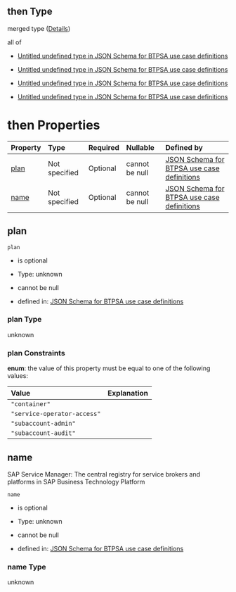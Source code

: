 ## then Type

merged type ([Details](btpsa-usecase-properties-services-items-allof-1-then-allof-113-then.md))

all of

*   [Untitled undefined type in JSON Schema for BTPSA use case definitions](btpsa-usecase-properties-services-items-allof-1-then-allof-113-then-allof-0.md "check type definition")

*   [Untitled undefined type in JSON Schema for BTPSA use case definitions](btpsa-usecase-properties-services-items-allof-1-then-allof-113-then-allof-1.md "check type definition")

*   [Untitled undefined type in JSON Schema for BTPSA use case definitions](btpsa-usecase-properties-services-items-allof-1-then-allof-113-then-allof-2.md "check type definition")

*   [Untitled undefined type in JSON Schema for BTPSA use case definitions](btpsa-usecase-properties-services-items-allof-1-then-allof-113-then-allof-3.md "check type definition")

# then Properties

| Property      | Type          | Required | Nullable       | Defined by                                                                                                                                                                                                              |
| :------------ | :------------ | :------- | :------------- | :---------------------------------------------------------------------------------------------------------------------------------------------------------------------------------------------------------------------- |
| [plan](#plan) | Not specified | Optional | cannot be null | [JSON Schema for BTPSA use case definitions](btpsa-usecase-properties-services-items-allof-1-then-allof-113-then-properties-plan.md "undefined#/properties/services/items/allOf/1/then/allOf/113/then/properties/plan") |
| [name](#name) | Not specified | Optional | cannot be null | [JSON Schema for BTPSA use case definitions](btpsa-usecase-properties-services-items-allof-1-then-allof-113-then-properties-name.md "undefined#/properties/services/items/allOf/1/then/allOf/113/then/properties/name") |

## plan



`plan`

*   is optional

*   Type: unknown

*   cannot be null

*   defined in: [JSON Schema for BTPSA use case definitions](btpsa-usecase-properties-services-items-allof-1-then-allof-113-then-properties-plan.md "undefined#/properties/services/items/allOf/1/then/allOf/113/then/properties/plan")

### plan Type

unknown

### plan Constraints

**enum**: the value of this property must be equal to one of the following values:

| Value                       | Explanation |
| :-------------------------- | :---------- |
| `"container"`               |             |
| `"service-operator-access"` |             |
| `"subaccount-admin"`        |             |
| `"subaccount-audit"`        |             |

## name

SAP Service Manager: The central registry for service brokers and platforms in SAP Business Technology Platform

`name`

*   is optional

*   Type: unknown

*   cannot be null

*   defined in: [JSON Schema for BTPSA use case definitions](btpsa-usecase-properties-services-items-allof-1-then-allof-113-then-properties-name.md "undefined#/properties/services/items/allOf/1/then/allOf/113/then/properties/name")

### name Type

unknown
